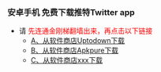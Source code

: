### 安卓手机 免费下载推特Twitter app
- 请<font color="Red"> 先连通金刚梯翻墙出来，再点击以下链接</font>
  - [A、从软件商店Uptodown下载]()
  - [B、从软件商店Apkpure下载]()
  - [C、从软件商店xxx下载]()

